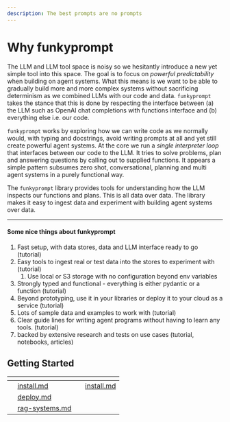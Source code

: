 ```yaml
---
description: The best prompts are no prompts
---
```


# Why funkyprompt

The LLM and LLM tool space is noisy so we hesitantly introduce a new yet simple tool into this space. The goal is to focus on _powerful predictability_ when building on agent systems. What this means is we want to be able to gradually build more and more complex systems without sacrificing determinism as we combined LLMs with our code and data. `funkyprompt` takes the stance that this is done by respecting the interface between (a) the LLM such as OpenAI chat completions with functions interface and (b) everything else i.e. our code.&#x20;

`funkyprompt` works by exploring how we can write code as we normally would, with typing and docstrings, avoid writing prompts at all and yet still create powerful agent systems.  At the core we run a _single interpreter loop_ that interfaces between our code to the LLM. It tries to solve problems, plan and answering questions by calling out to supplied functions. It appears a simple pattern subsumes zero shot, conversational, planning and multi agent systems in a purely functional way.&#x20;

The `funkyprompt` library provides tools for understanding how the LLM inspects our functions and plans. This is all data over data. The library makes it easy to ingest data and experiment with building agent systems over data. &#x20;

***

#### Some nice things about funkyprompt

1. Fast setup, with data stores, data and LLM interface ready to go (tutorial)
2. Easy tools to ingest real or test data into the stores to experiment with (tutorial)
   1. Use local or S3 storage with no configuration beyond env variables
3. Strongly typed and functional - everything is either pydantic or a function (tutorial)
4. Beyond prototyping, use it in your libraries or deploy it to your cloud as a service (tutorial)
5. Lots of sample data and examples to work with (tutorial)
6. Clear guide lines for writing agent programs without having to learn any tools. (tutorial)
7. backed by extensive research and tests on use cases (tutorial, notebooks, articles)

## Getting Started

<table data-view="cards"><thead><tr><th></th><th></th><th></th><th data-hidden data-card-target data-type="content-ref"></th></tr></thead><tbody><tr><td></td><td><a data-mention href="why-funkyprompt/install.md">install.md</a></td><td></td><td><a href="why-funkyprompt/install.md">install.md</a></td></tr><tr><td></td><td><a data-mention href="why-funkyprompt/deploy.md">deploy.md</a></td><td></td><td></td></tr><tr><td></td><td><a data-mention href="why-funkyprompt/rag-systems.md">rag-systems.md</a></td><td></td><td></td></tr></tbody></table>

